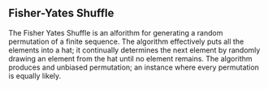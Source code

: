 ## Fisher-Yates Shuffle 
The Fisher Yates Shuffle is an alforithm for generating a random permutation of a finite sequence. The algorithm effectively puts all the elements into a hat; it continually determines the next element by randomly drawing an element from the hat until no element remains. The algorithm produces and unbiased permutation; an instance where every permutation is equally likely. 


